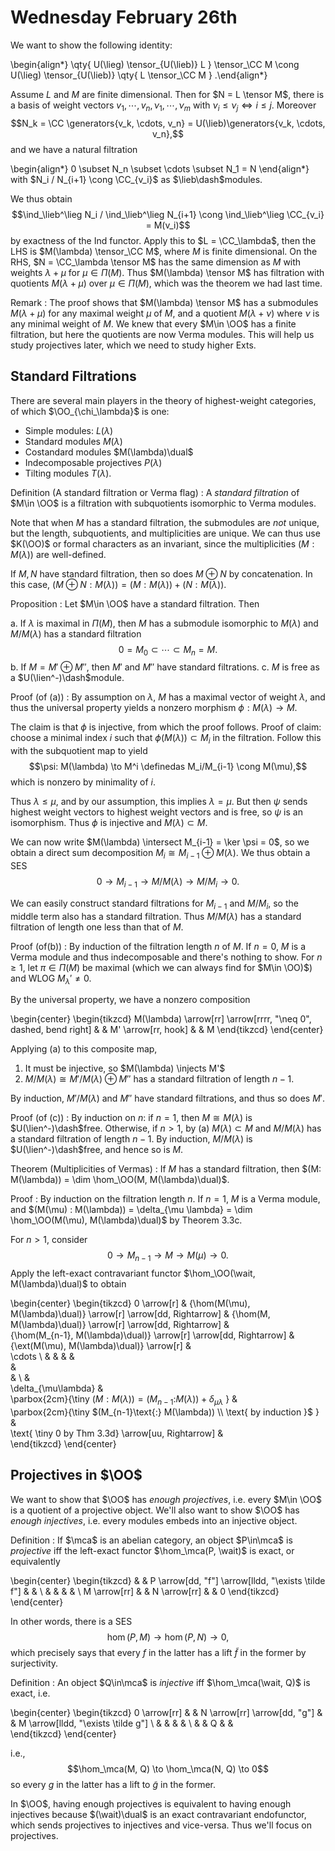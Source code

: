 # Wednesday February 26th

We want to show the following identity:

\begin{align*}
\qty{ U(\lieg) \tensor_{U(\lieb)} L } \tensor_\CC M 
\cong
U(\lieg) \tensor_{U(\lieb)} \qty{ L \tensor_\CC M  }
.\end{align*}

Assume $L$ and $M$ are finite dimensional. Then for $N = L \tensor M$, there is a basis of weight vectors $v_1, \cdots, v_n, \nu_1, \cdots, \nu_m$ with $\nu_i \leq \nu_j \iff i\leq j$.
Moreover $$N_k = \CC \generators{v_k, \cdots, v_n} = U(\lieb)\generators{v_k, \cdots, v_n},$$ and we have a natural filtration

\begin{align*}
0 \subset N_n \subset \cdots \subset N_1 = N
\end{align*}
 with $N_i / N_{i+1} \cong \CC_{v_i}$ as $\lieb\dash$modules.

 We thus obtain $$\ind_\lieb^\lieg N_i / \ind_\lieb^\lieg N_{i+1} \cong \ind_\lieb^\lieg \CC_{v_i} = M(v_i)$$ by exactness of the Ind functor.
 Apply this to $L = \CC_\lambda$, then the LHS is $M(\lambda) \tensor_\CC M$, where $M$ is finite dimensional.
 On the RHS, $N = \CC_\lambda \tensor M$ has the same dimension as $M$ with weights $\lambda + \mu$ for $\mu \in \Pi(M)$.
 Thus $M(\lambda) \tensor M$ has filtration with quotients $M(\lambda + \mu)$ over $\mu \in \Pi(M)$, which was the theorem we had last time.

 Remark
 : The proof shows that $M(\lambda) \tensor M$ has a submodules $M(\lambda + \mu)$ for any maximal weight $\mu$ of $M$, and a quotient $M(\lambda + \nu)$ where $\nu$ is any minimal weight of $M$.
  We knew that every $M\in \OO$ has a finite filtration, but here the quotients are now Verma modules.
  This will help us study projectives later, which we need to study higher Exts.

## Standard Filtrations

There are several main players in the theory of highest-weight categories, of which $\OO_{\chi_\lambda}$ is one:

- Simple modules: $L(\lambda)$
- Standard modules $M(\lambda)$
- Costandard modules $M(\lambda)\dual$
- Indecomposable projectives $P(\lambda)$
- Tilting modules $T(\lambda)$.

Definition (A standard filtration or Verma flag)
: A *standard filtration* of $M\in \OO$ is a filtration with subquotients isomorphic to Verma modules.

Note that when $M$ has a standard filtration, the submodules are *not* unique, but the length, subquotients, and multiplicities are unique.
We can thus use $K(\OO)$ or formal characters as an invariant, since the multiplicities $(M: M(\lambda))$ are well-defined.

If $M, N$ have standard filtration, then so does $M \oplus N$ by concatenation.
In this case, $(M\oplus N: M(\lambda)) = (M:M(\lambda)) + (N: M(\lambda))$.

Proposition
: Let $M\in \OO$ have a standard filtration. 
  Then

  a. If $\lambda$ is maximal in $\Pi(M)$, then $M$ has a submodule isomorphic to $M(\lambda)$ and $M/M(\lambda)$ has a standard filtration $$0 = M_0 \subset \cdots \subset M_n = M.$$
  b. If $M = M' \oplus M''$, then $M'$ and $M''$ have standard filtrations.
  c. $M$ is free as a $U(\lien^-)\dash$module.

Proof (of (a))
: By assumption on $\lambda$, $M$ has a maximal vector of weight $\lambda$, and thus the universal property yields a nonzero morphism $\phi: M(\lambda) \to M$.
  
  The claim is that $\phi$ is injective, from which the proof follows.
  Proof of claim: choose a minimal index $i$ such that $\phi(M(\lambda)) \subset M_i$ in the filtration.
  Follow this with the subquotient map to yield $$\psi: M(\lambda) \to M^i \definedas M_i/M_{i-1} \cong M(\mu),$$ which is nonzero by minimality of $i$.

  Thus $\lambda \leq \mu$, and by our assumption, this implies $\lambda = \mu$.
  But then $\psi$ sends highest weight vectors to highest weight vectors and is free, so $\psi$ is an isomorphism.
  Thus $\phi$ is injective and $M(\lambda) \subset M$.

  We can now write $M(\lambda) \intersect M_{i-1} = \ker \psi = 0$, so we obtain a direct sum decomposition $M_i \cong M_{i-1} \oplus M(\lambda)$.
  We thus obtain a SES 
  $$0 \to M_{i-1} \to M/M(\lambda) \to M/M_i \to 0.$$

  We can easily construct standard filtrations for $M_{i-1}$ and $M/M_i$, so the middle term also has a standard filtration.
  Thus $M/M(\lambda)$ has a standard filtration of length one less than that of $M$.

Proof (of(b))
: By induction of the filtration length $n$ of $M$. 
  If $n=0$, $M$ is a Verma module and thus indecomposable and there's nothing to show.
  For $n\geq 1$, let $\pi \in \Pi(M)$ be maximal (which we can always find for $M\in \OO)$) and WLOG $M_\lambda' \neq 0$.

  By the universal property, we have a nonzero composition
  
  \begin{center}
  \begin{tikzcd}
  M(\lambda) \arrow[rr] \arrow[rrrr, "\neq 0", dashed, bend right] &  & M' \arrow[rr, hook] &  & M
  \end{tikzcd}
  \end{center}

  Applying (a) to this composite map,

  1. It must be injective, so $M(\lambda) \injects M'$
  2. $M/M(\lambda) \cong M'/M(\lambda) \oplus M''$ has a standard filtration of length $n-1$.

  By induction, $M'/M(\lambda)$ and $M''$ have standard filtrations, and thus so does $M'$.

Proof (of (c))
: By induction on $n$: if $n=1$, then $M \cong M(\lambda)$ is $U(\lien^-)\dash$free.
  Otherwise, if $n > 1$, by (a) $M(\lambda) \subset M$ and $M/M(\lambda)$ has a standard filtration of length $n-1$.
  By induction, $M/M(\lambda)$ is $U(\lien^-)\dash$free, and hence so is $M$.


Theorem (Multiplicities of Vermas)
: If $M$ has a standard filtration, then $(M: M(\lambda)) = \dim \hom_\OO(M, M(\lambda)\dual)$.

Proof
: By induction on the filtration length $n$.
  If $n=1$, $M$ is a Verma module, and $(M(\mu) : M(\lambda)) = \delta_{\mu \lambda} = \dim \hom_\OO(M(\mu), M(\lambda)\dual)$ by Theorem 3.3c.
  
  For $n>1$, consider $$0 \to M_{n-1} \to M \to M(\mu) \to 0.$$
  Apply the left-exact contravariant functor $\hom_\OO(\wait, M(\lambda)\dual)$ to obtain
  
  \begin{center}
    \begin{tikzcd}
0 \arrow[r]   & 
{\hom(M(\mu), M(\lambda)\dual)} \arrow[r] \arrow[dd, Rightarrow] &
{\hom(M, M(\lambda)\dual)} \arrow[r] \arrow[dd, Rightarrow]   &  
{\hom(M_{n-1}, M(\lambda)\dual)} \arrow[r] \arrow[dd, Rightarrow] &   
{\ext(M(\mu), M(\lambda)\dual)} \arrow[r]   &  
\cdots \\
& 
& 
& 
&  
&   
& \\
&  
\delta_{\mu\lambda} &  
\parbox{2cm}{\tiny $(M: M(\lambda)) = (M_{n-1}\text{:} M(\lambda)) + \delta_{\mu \lambda}$ } &  
\parbox{2cm}{\tiny $(M_{n-1}\text{:} M(\lambda)) \\ \text{ by induction }$ } &  
\text{ \tiny 0 by Thm 3.3d} \arrow[uu, Rightarrow] &  
\end{tikzcd}
  \end{center}

## Projectives in $\OO$

We want to show that $\OO$ has *enough projectives*, i.e. every $M\in \OO$ is a quotient of a projective object.
We'll also want to show $\OO$ has *enough injectives*, i.e. every modules embeds into an injective object.

Definition
: If $\mca$ is an abelian category, an object $P\in\mca$ is *projective* iff the left-exact functor $\hom_\mca(P, \wait)$ is exact, or equivalently

  \begin{center}
  \begin{tikzcd}
              &  & P \arrow[dd, "f"] \arrow[lldd, "\exists \tilde f"] &  &   \\
              &  &                                                    &  &   \\
  M \arrow[rr] &  & N \arrow[rr]                                       &  & 0
  \end{tikzcd}
  \end{center}

  In other words, there is a SES $$\hom(P, M) \to \hom(P, N) \to 0,$$ which precisely says that every $f$ in the latter has a lift $\tilde f$ in the former by surjectivity.

Definition
: An object $Q\in\mca$ is *injective* iff $\hom_\mca(\wait, Q)$ is exact, i.e.

  \begin{center}
  \begin{tikzcd}
  0 \arrow[rr] &  & N \arrow[rr] \arrow[dd, "g"] &  & M \arrow[lldd, "\exists \tilde g"] \\
              &  &                              &  &                                    \\
              &  & Q                            &  &                                   
  \end{tikzcd}
  \end{center}

  i.e., $$\hom_\mca(M, Q) \to \hom_\mca(N, Q) \to 0$$ so every $g$ in the latter has a lift to $\tilde g$ in the former.

In $\OO$, having enough projectives is equivalent to having enough injectives because $(\wait)\dual$ is an exact contravariant endofunctor, which sends projectives to injectives and vice-versa.
Thus we'll focus on projectives.
